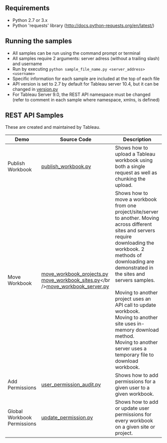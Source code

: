
Requirements
---------------
* Python 2.7 or 3.x
* Python 'requests' library (http://docs.python-requests.org/en/latest/)

Running the samples
---------------
* All samples can be run using the command prompt or terminal
* All samples require 2 arguments: server adress (without a trailing slash) and username
* Run by executing ```python sample_file_name.py <server_address> <username>```
* Specific information for each sample are included at the top of each file
* API version is set to 2.7 by default for Tableau server 10.4, but it can be changed in [version.py](./version.py)
* For Tableau Server 9.0, the REST API namespace must be changed (refer to comment in each sample where namespace, xmlns, is defined)

REST API Samples
---------------
These are created and maintained by Tableau.

Demo | Source Code | Description
-------- |  -------- |  --------
Publish Workbook | [publish_workbook.py](./publish_workbook.py) | Shows how to upload a Tableau workbook using both a single request as well as chunking the upload.
Move Workbook | [move_workbook_projects.py](./move_workbook_projects.py)<br />[move_workbook_sites.py](./move_workbook_sites.py)</br />[move_workbook_server.py](./move_workbook_server.py) | Shows how to move a workbook from one project/site/server to another. Moving across different sites and servers require downloading the workbook. 2 methods of downloading are demonstrated in the sites and servers samples.<br /><br />Moving to another project uses an API call to update workbook.<br />Moving to another site uses in-memory download method.<br />Moving to another server uses a temporary file to download workbook.
Add Permissions | [user_permission_audit.py](./user_permission_audit.py) | Shows how to add permissions for a given user to a given workbook.
Global Workbook Permissions | [update_permission.py](./update_permission.py) | Shows how to add or update user permissions for every workbook on a given site or project.
